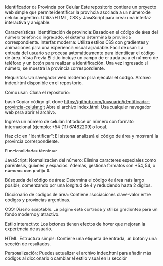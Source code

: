 Identificador de Provincia por Celular
Este repositorio contiene un proyecto web simple que permite identificar la provincia asociada a un número de celular argentino. Utiliza HTML, CSS y JavaScript para crear una interfaz interactiva y amigable.

Características:
Identificación de provincia: Basado en el código de área del número telefónico ingresado, el sistema determina la provincia correspondiente.
Interfaz moderna: Utiliza estilos CSS con gradientes y animaciones para una experiencia visual agradable.
Fácil de usar: La entrada del usuario se procesa automáticamente para identificar el código de área.
Vista Previa
El sitio incluye un campo de entrada para el número de teléfono y un botón para realizar la identificación. Una vez ingresado el número, se muestra la provincia correspondiente.

Requisitos:
Un navegador web moderno para ejecutar el código.
Archivo index.html disponible en el repositorio.

Cómo usar:
Clona el repositorio:

bash
Copiar código
git clone https://github.com/tuusuario/identificador-provincia-celular.git
Abre el archivo index.html: Usa cualquier navegador web para abrir el archivo.

Ingresa un número de celular: Introduce un número con formato internacional (ejemplo: +54 (11) 67482209) o local.

Haz clic en "Identificar": El sistema analizará el código de área y mostrará la provincia correspondiente.

Funcionalidades técnicas:

JavaScript:
Normalización del número: Elimina caracteres especiales como paréntesis, guiones y espacios. Además, gestiona formatos con +54, 54, o números con prefijo 9.

Búsqueda del código de área: Determina el código de área más largo posible, comenzando por una longitud de 4 y reduciendo hasta 2 dígitos.

Diccionario de códigos de área: Contiene asociaciones clave-valor entre códigos y provincias argentinas.

CSS:
Diseño adaptable: La página está centrada y utiliza gradientes para un fondo moderno y atractivo.

Estilo interactivo: Los botones tienen efectos de hover que mejoran la experiencia de usuario.

HTML:
Estructura simple: Contiene una etiqueta de entrada, un botón y una sección de resultados.

Personalización:
Puedes actualizar el archivo index.html para añadir más códigos al diccionario o cambiar el estilo visual en la sección <style>.

Autor:
Desarrollado por Jorge Marquez.
